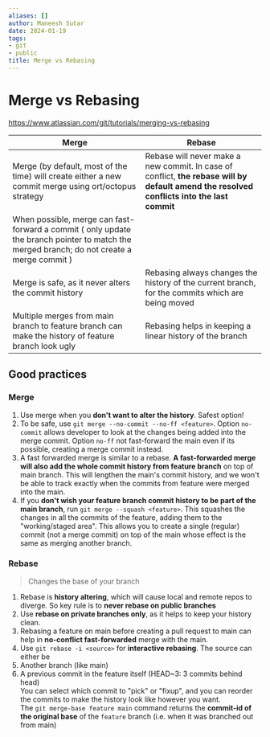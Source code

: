 ```yaml
---
aliases: []
author: Maneesh Sutar
date: 2024-01-19
tags:
- git
- public
title: Merge vs Rebasing
---
```


# Merge vs Rebasing

<https://www.atlassian.com/git/tutorials/merging-vs-rebasing>

|Merge|Rebase|
|-----|------|
|Merge (by default, most of the time) will create either a new commit merge using ort/octopus strategy|Rebase will never make a new commit. In case of conflict, **the rebase will by default amend the resolved conflicts into the last commit**|
|When possible, merge can fast-forward a commit ( only update the branch pointer to match the merged branch; do not create a merge commit )||
|Merge is safe, as it never alters the commit history|Rebasing always changes the history of the current branch, for the commits which are being moved|
|Multiple merges from main branch to feature branch can make the history of feature branch look ugly|Rebasing helps in keeping a linear history of the branch|

## Good practices

### Merge

1. Use merge when you **don't want to alter the history**. Safest option!
1. To be safe, use `git merge --no-commit --no-ff <feature>`. Option `no-commit` allows developer to look at the changes being added into the merge commit. Option `no-ff` not fast-forward the main even if its possible, creating a merge commit instead.
1. A fast forwarded merge is similar to a rebase. **A fast-forwarded merge will also add the whole commit history from feature branch** on top of main branch. This will lengthen the main's commit history, and we won't be able to track exactly when the commits from feature were merged into the main.
1. If you **don't wish your feature branch commit history to be part of the main branch**, run `git merge --squash <feature>`. This squashes the changes in all the commits of the feature, adding them to the "working/staged area". This allows you to create a single (regular) commit (not a merge commit) on top of the main whose effect is the same as merging another branch.

### Rebase

 > 
 > Changes the base of your branch

1. Rebase is **history altering**, which will cause local and remote repos to diverge. So key rule is to **never rebase on public branches**
1. Use **rebase on private branches only**, as it helps to keep your history clean.
1. Rebasing a feature on main before creating a pull request to main can help in **no-conflict fast-forwarded** merge with the main.
1. Use `git rebase -i <source>` for **interactive rebasing**. The source can either be
1. Another branch (like main)
1. A previous commit in the feature itself (HEAD~3: 3 commits behind head)  
   You can select which commit to "pick" or "fixup", and you can reorder the commits to make the history look like however you want.  
   The `git merge-base feature main` command returns the **commit-id of the original base** of the `feature` branch (i.e. when it was branched out from main)
